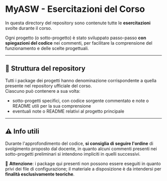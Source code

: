 # MyASW - Esercitazioni del Corso

In questa directory del repository sono contenute tutte le **esercitazioni** svolte durante il corso.

Ogni progetto (o sotto-progetto) è stato sviluppato passo-passo **con spiegazioni del codice** nei commenti, per facilitare la comprensione del funzionamento e delle scelte progettuali.

---

## 📁 Struttura del repository
Tutti i package dei progetti hanno denominazione corrispondente a quella presente nel repository ufficiale del corso.\
Ciascuno può contenere a sua volta:
 - sotto-progetti specifici, con codice sorgente commentato e note o README utili per la sua comprensione
 - eventuali note o README relativi al progetto principale

---

## ⚠️ Info utili

Durante l'approfondimento del codice, **si consiglia di seguire l'ordine** di svolgimento proposto dal docente, in quanto alcuni commenti presenti nei sotto-progetti preliminari si intendono impliciti in quelli successivi.

🚨 **Attenzione**: i package qui presenti non possono essere eseguiti in quanto privi dei file di configurazione; il materiale a disposizione è da intendersi per **finalità esclusivamente teoriche**.
